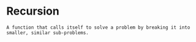 # Recursion

    A function that calls itself to solve a problem by breaking it into smaller, similar sub-problems.
